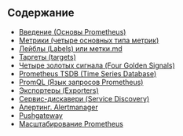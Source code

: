## Содержание

- [Введение (Основы Prometheus)](https://github.com/lamjob1993/linux-monitoring/blob/main/prometheus/beginning/1.%20%D0%92%D0%B2%D0%B5%D0%B4%D0%B5%D0%BD%D0%B8%D0%B5%20(%D0%9E%D1%81%D0%BD%D0%BE%D0%B2%D1%8B%20Prometheus).md)
- [Метрики (четыре основных типа метрик)](https://github.com/lamjob1993/linux-monitoring/blob/main/prometheus/beginning/2.%20%D0%9C%D0%B5%D1%82%D1%80%D0%B8%D0%BA%D0%B8%20(%D1%87%D0%B5%D1%82%D1%8B%D1%80%D0%B5%20%D0%BE%D1%81%D0%BD%D0%BE%D0%B2%D0%BD%D1%8B%D1%85%20%D1%82%D0%B8%D0%BF%D0%B0%20%D0%BC%D0%B5%D1%82%D1%80%D0%B8%D0%BA).md)
- [Лейблы (Labels) или метки.md](https://github.com/lamjob1993/linux-monitoring/blob/main/prometheus/beginning/3.%20%D0%9B%D0%B5%D0%B9%D0%B1%D0%BB%20(Label)%20%D0%B8%D0%BB%D0%B8%20%D0%BC%D0%B5%D1%82%D0%BA%D0%B0.md)
- [Таргеты (targets)](https://github.com/lamjob1993/linux-monitoring/blob/main/prometheus/beginning/3.1%20%D0%A2%D0%B0%D1%80%D0%B3%D0%B5%D1%82%D1%8B%20(targets).md)
- [Четыре золотых сигнала (Four Golden Signals)](https://github.com/lamjob1993/linux-monitoring/blob/main/prometheus/beginning/4.%20%D0%A7%D0%B5%D1%82%D1%8B%D1%80%D0%B5%20%D0%B7%D0%BE%D0%BB%D0%BE%D1%82%D1%8B%D1%85%20%D1%81%D0%B8%D0%B3%D0%BD%D0%B0%D0%BB%D0%B0%20(Four%20Golden%20Signals).md)
- [Prometheus TSDB (Time Series Database)](https://github.com/lamjob1993/linux-monitoring/blob/main/prometheus/beginning/5.%20Prometheus%20TSDB%20(Time%20Series%20Database).md)
- [PromQL (Язык запросов Prometheus)](https://github.com/lamjob1993/linux-monitoring/blob/main/prometheus/beginning/6.%20PromQL%20(%D0%AF%D0%B7%D1%8B%D0%BA%20%D0%B7%D0%B0%D0%BF%D1%80%D0%BE%D1%81%D0%BE%D0%B2%20Prometheus).md)
- [Экспортеры (Exporters)](https://github.com/lamjob1993/linux-monitoring/blob/main/prometheus/beginning/7.%20%D0%AD%D0%BA%D1%81%D0%BF%D0%BE%D1%80%D1%82%D0%B5%D1%80%D1%8B%20(Exporters).md)
- [Сервис-дискавери (Service Discovery)](https://github.com/lamjob1993/linux-monitoring/blob/main/prometheus/beginning/8.%20%D0%A1%D0%B5%D1%80%D0%B2%D0%B8%D1%81-%D0%B4%D0%B8%D1%81%D0%BA%D0%B0%D0%B2%D0%B5%D1%80%D0%B8%20(Service%20Discovery).md)
- [Алертинг. Alertmanager](https://github.com/lamjob1993/linux-monitoring/blob/main/prometheus/beginning/9.%20%D0%90%D0%BB%D0%B5%D1%80%D1%82%D0%B8%D0%BD%D0%B3.%20Alertmanager.md)
- [Pushgateway](https://github.com/lamjob1993/linux-monitoring/blob/main/prometheus/beginning/9.1%20Pushgateway.md)
- [Масштабирование Prometheus](https://github.com/lamjob1993/linux-monitoring/blob/main/prometheus/beginning/9.2%20%D0%9C%D0%B0%D1%81%D1%88%D1%82%D0%B0%D0%B1%D0%B8%D1%80%D0%BE%D0%B2%D0%B0%D0%BD%D0%B8%D0%B5.md)
